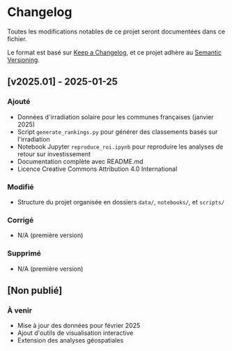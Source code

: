 # Changelog

Toutes les modifications notables de ce projet seront documentées dans ce fichier.

Le format est basé sur [Keep a Changelog](https://keepachangelog.com/fr/1.0.0/),
et ce projet adhère au [Semantic Versioning](https://semver.org/spec/v2.0.0.html).

## [v2025.01] - 2025-01-25

### Ajouté
- Données d'irradiation solaire pour les communes françaises (janvier 2025)
- Script `generate_rankings.py` pour générer des classements basés sur l'irradiation
- Notebook Jupyter `reproduce_roi.ipynb` pour reproduire les analyses de retour sur investissement
- Documentation complète avec README.md
- Licence Creative Commons Attribution 4.0 International

### Modifié
- Structure du projet organisée en dossiers `data/`, `notebooks/`, et `scripts/`

### Corrigé
- N/A (première version)

### Supprimé
- N/A (première version)

## [Non publié]

### À venir
- Mise à jour des données pour février 2025
- Ajout d'outils de visualisation interactive
- Extension des analyses géospatiales

